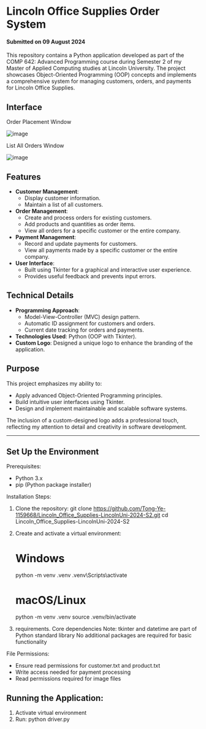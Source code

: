 # Lincoln Office Supplies Order System

#### Submitted on 09 August 2024

This repository contains a Python application developed as part of the COMP 642: Advanced Programming course during Semester 2 of my Master of Applied Computing studies at Lincoln University. The project showcases Object-Oriented Programming (OOP) concepts and implements a comprehensive system for managing customers, orders, and payments for Lincoln Office Supplies.

## Interface
Order Placement Window

![image](https://github.com/user-attachments/assets/e18ef9eb-76db-4ba4-a45d-899e64c02323)

List All Orders Window

![image](https://github.com/user-attachments/assets/59c81620-c110-49ed-a5fd-4abb38a7e02c)

## Features
- **Customer Management**:
  - Display customer information.
  - Maintain a list of all customers.
- **Order Management**:
  - Create and process orders for existing customers.
  - Add products and quantities as order items.
  - View all orders for a specific customer or the entire company.
- **Payment Management**:
  - Record and update payments for customers.
  - View all payments made by a specific customer or the entire company.
- **User Interface**:
  - Built using Tkinter for a graphical and interactive user experience.
  - Provides useful feedback and prevents input errors.

## Technical Details
- **Programming Approach**:
  - Model-View-Controller (MVC) design pattern.
  - Automatic ID assignment for customers and orders.
  - Current date tracking for orders and payments.
- **Technologies Used**: Python (OOP with Tkinter).
- **Custom Logo**: Designed a unique logo to enhance the branding of the application.

## Purpose
This project emphasizes my ability to:
- Apply advanced Object-Oriented Programming principles.
- Build intuitive user interfaces using Tkinter.
- Design and implement maintainable and scalable software systems.

The inclusion of a custom-designed logo adds a professional touch, reflecting my attention to detail and creativity in software development.

---------------------

## Set Up the Environment

Prerequisites:
- Python 3.x
- pip (Python package installer)

Installation Steps:
1. Clone the repository:
   git clone https://github.com/Tong-Ye-1159668/Lincoln_Office_Supplies-LincolnUni-2024-S2.git
   cd Lincoln_Office_Supplies-LincolnUni-2024-S2

2. Create and activate a virtual environment:
   # Windows
   python -m venv .venv
   .venv\Scripts\activate

   # macOS/Linux
   python -m venv .venv
   source .venv/bin/activate

3. requirements.
Core dependencies
Note: tkinter and datetime are part of Python standard library
No additional packages are required for basic functionality

File Permissions:
- Ensure read permissions for customer.txt and product.txt
- Write access needed for payment processing
- Read permissions required for image files

## Running the Application:
1. Activate virtual environment
2. Run: python driver.py

